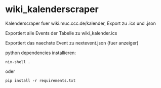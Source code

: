 wiki_kalenderscraper
====================

Kalenderscraper fuer wiki.muc.ccc.de/kalender, Export zu .ics und .json

Exportiert alle Events der Tabelle zu
wiki_kalender.ics

Exportiert das naechste Event zu
nextevent.json
(fuer anzeiger)

python dependencies installieren:

    nix-shell .
  
oder

    pip install -r requirements.txt
